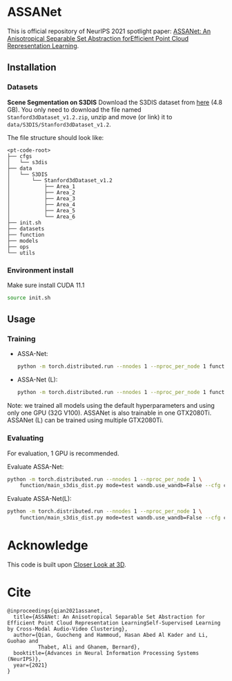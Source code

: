 # ASSANet
This is official repository of NeurIPS 2021 spotlight paper: [ASSANet: An Anisotropical Separable Set Abstraction forEfficient Point Cloud Representation Learning](https://arxiv.org/abs/2110.10538).  

## Installation
### Datasets
**Scene Segmentation on S3DIS**
Download the S3DIS dataset from [here](https://goo.gl/forms/4SoGp4KtH1jfRqEj2") (4.8 GB). You only need to download the file named `Stanford3dDataset_v1.2.zip`, unzip and move (or link) it to `data/S3DIS/Stanford3dDataset_v1.2`.

The file structure should look like:
```
<pt-code-root>
├── cfgs
│   └── s3dis
├── data
│   └── S3DIS
│       └── Stanford3dDataset_v1.2
│           ├── Area_1
│           ├── Area_2
│           ├── Area_3
│           ├── Area_4
│           ├── Area_5
│           └── Area_6
├── init.sh
├── datasets
├── function
├── models
├── ops
└── utils
```

### Environment install
Make sure install CUDA 11.1 
```bash
source init.sh
```

## Usage
### Training

* ASSA-Net:
    ```bash
    python -m torch.distributed.run --nnodes 1 --nproc_per_node 1 function/main_s3dis_dist.py --cfg cfgs/s3dis/assanet.yaml
    ```
* ASSA-Net (L):
    ```bash
    python -m torch.distributed.run --nnodes 1 --nproc_per_node 1 function/main_s3dis_dist.py --cfg cfgs/s3dis/assanet_scale.yaml model.width 128 model.depth 3
    ```
Note: we trained all models using the default hyperparameters and using only one GPU (32G V100). ASSANet is also trainable in one GTX2080Ti. ASSANet (L) can be trained using multiple GTX2080Ti. 

### Evaluating
For evaluation, 1 GPU is recommended.

Evaluate ASSA-Net:
```bash
python -m torch.distributed.run --nnodes 1 --nproc_per_node 1 \
    function/main_s3dis_dist.py mode=test wandb.use_wandb=False --cfg cfgs/s3dis/assanet.yaml --load_path /path/to/the/ckpt 
```

Evaluate ASSA-Net(L):
```bash
python -m torch.distributed.run --nnodes 1 --nproc_per_node 1 \
    function/main_s3dis_dist.py mode=test wandb.use_wandb=False --cfg cfgs/s3dis/assanet_scale.yaml model.width=128 model.width=3 --load_path /path/to/the/ckpt
```

# Acknowledge
This code is built upon [Closer Look at 3D](https://github.com/zeliu98/CloserLook3D/tree/master/pytorch).


# Cite
```
@inproceedings{qian2021assanet,
  title={ASSANet: An Anisotropical Separable Set Abstraction for Efficient Point Cloud Representation LearningSelf-Supervised Learning by Cross-Modal Audio-Video Clustering},
  author={Qian, Guocheng and Hammoud, Hasan Abed Al Kader and Li, Guohao and 
          Thabet, Ali and Ghanem, Bernard},
  booktitle={Advances in Neural Information Processing Systems (NeurIPS)},
  year={2021}
}
```